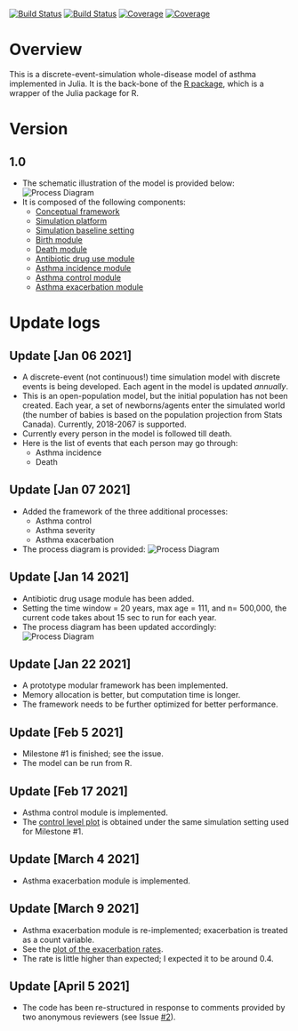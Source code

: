 [![Build Status](https://travis-ci.com/tyhlee/Asthma_Julia.jl.svg?branch=master)](https://travis-ci.com/tyhlee/Asthma_Julia.jl)
[![Build Status](https://ci.appveyor.com/api/projects/status/github/tyhlee/Asthma_Julia.jl?svg=true)](https://ci.appveyor.com/project/tyhlee/Asthma_Julia-jl)
[![Coverage](https://codecov.io/gh/tyhlee/Asthma_Julia.jl/branch/master/graph/badge.svg)](https://codecov.io/gh/tyhlee/Asthma_Julia.jl)
[![Coverage](https://coveralls.io/repos/github/tyhlee/Asthma_Julia.jl/badge.svg?branch=master)](https://coveralls.io/github/tyhlee/Asthma_Julia.jl?branch=master)

# Overview
This is a discrete-event-simulation whole-disease model of asthma implemented in Julia. It is the back-bone of the [R package](https://github.com/tyhlee/AsthmaR), which is a wrapper of the Julia package for R.

# Version

## 1.0
* The schematic illustration of the model is provided below:
![Process Diagram](figures/model/asthma_model_diagram_April05_2021.png)
* It is composed of the following components:
	* [Conceptual framework](documentation/V1/conceptual_framework.md)
	* [Simulation platform](documentation/V1/simulation_platform.md)
	* [Simulation baseline setting](documentation/V1/simulation_baseline_setting.md)
	* [Birth module](documentation/V1/birth_module.md)
	* [Death module](documentation/V1/death_module.md)
	* [Antibiotic drug use module](documentation/V1/antibiotic_drug_use_module.pdf)
	* [Asthma incidence module](documentation/V1/asthma_incidence_module.pdf)
	* [Asthma control module](documentation/V1/asthma_control_module.md)
	* [Asthma exacerbation module](documentation/V1/asthma_exacerbation_module.pdf)

# Update logs

## Update [Jan 06 2021]
* A discrete-event (not continuous!) time simulation model with discrete events is being developed. Each agent in the model is updated *annually*.
* This is an open-population model, but the initial population has not been created. Each year, a set of newborns/agents enter the simulated world (the number of babies is based on the population projection from Stats Canada). Currently, 2018-2067 is supported.
* Currently every person in the model is followed till death.
* Here is the list of events that each person may go through:
    * Asthma incidence
    * Death

## Update [Jan 07 2021]
* Added the framework of the three additional processes:
    * Asthma control
    * Asthma severity
    * Asthma exacerbation
* The process diagram is provided:
![Process Diagram](figures/model/asthma_model_diagram_Jan07.png)

## Update [Jan 14 2021]
* Antibiotic drug usage module has been added.
* Setting the time window = 20 years, max age = 111, and n= 500,000, the current code takes about 15 sec to run for each year.
* The process diagram has been updated accordingly:
![Process Diagram](figures/model/asthma_model_diagram_Jan14_20.png)

## Update [Jan 22 2021]
* A prototype modular framework has been implemented.
* Memory allocation is better, but computation time is longer.
* The framework needs to be further optimized for better performance.

## Update [Feb 5 2021]
* Milestone #1 is finished; see the issue.
* The model can be run from R.

## Update [Feb 17 2021]
* Asthma control module is implemented.
* The [control level plot](figures/Feb_17_2021/control.png) is obtained under the same simulation setting used for Milestone #1.

## Update [March 4 2021]
* Asthma exacerbation module is implemented.

## Update [March 9 2021]
* Asthma exacerbation module is re-implemented; exacerbation is treated as a count variable.
* See the [plot of the exacerbation rates](figures/March_9_2021/exacerbation_rate.png).
* The rate is little higher than expected; I expected it to be around 0.4.

## Update [April 5 2021]
* The code has been re-structured in response to comments provided by two anonymous reviewers (see Issue [#2](/../../issues/2)).